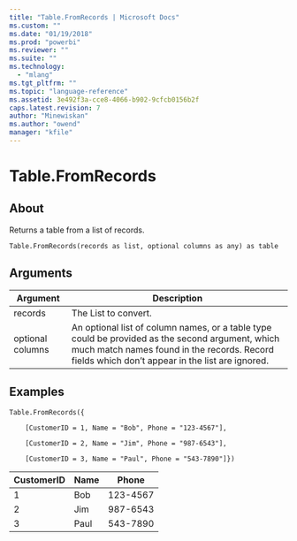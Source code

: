 ```yaml
---
title: "Table.FromRecords | Microsoft Docs"
ms.custom: ""
ms.date: "01/19/2018"
ms.prod: "powerbi"
ms.reviewer: ""
ms.suite: ""
ms.technology: 
  - "mlang"
ms.tgt_pltfrm: ""
ms.topic: "language-reference"
ms.assetid: 3e492f3a-cce8-4066-b902-9cfcb0156b2f
caps.latest.revision: 7
author: "Minewiskan"
ms.author: "owend"
manager: "kfile"
---
```

# Table.FromRecords

  
## About  
Returns a table from a list of records.  
  
```  
Table.FromRecords(records as list, optional columns as any) as table  
```  
  
## Arguments  
  
|Argument|Description|  
|------------|---------------|  
|records|The List to convert.|  
|optional columns|An optional list of column names, or a table type could be provided as the second argument, which much match names found in the records. Record fields which don’t appear in the list are ignored.|  
  
## <a name="__goback"></a>Examples  
  
```  
Table.FromRecords({  
  
    [CustomerID = 1, Name = "Bob", Phone = "123-4567"],  
  
    [CustomerID = 2, Name = "Jim", Phone = "987-6543"],  
  
    [CustomerID = 3, Name = "Paul", Phone = "543-7890"]})  
```  
  
|CustomerID|Name|Phone|  
|--------------|--------|---------|  
|1|Bob|123-4567|  
|2|Jim|987-6543|  
|3|Paul|543-7890|  
  
